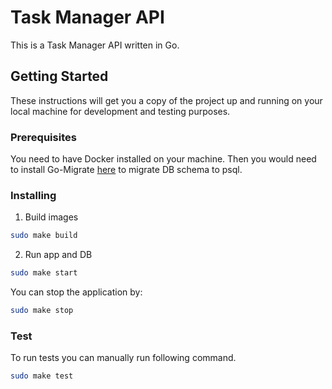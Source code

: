 # Task Manager API

This is a Task Manager API written in Go.

## Getting Started

These instructions will get you a copy of the project up and running on your local machine for development and testing purposes.

### Prerequisites

You need to have Docker installed on your machine. Then you would need to install Go-Migrate [here](https://github.com/golang-migrate/migrate/tree/master/cmd/migrate) to migrate DB schema to psql.

### Installing

1. Build images
```bash
sudo make build
```
2. Run app and DB
```bash
sudo make start
```
You can stop the application by:
```bash
sudo make stop
```

### Test

To run tests you can manually run following command.
```bash
sudo make test
```